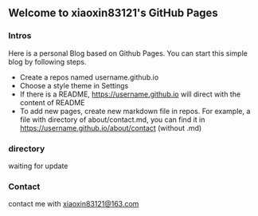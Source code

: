 ## Welcome to xiaoxin83121's GitHub Pages

### Intros
Here is a personal Blog based on Github Pages. You can start this simple blog by following steps.
- Create a repos named username.github.io
- Choose a style theme in Settings
- If there is a README, https://username.github.io will direct with the content of README
- To add new pages, create new markdown file in repos. For example, a file with directory of about/contact.md, you can find it in https://username.github.io/about/contact  (without .md)

### directory

waiting for update

### Contact

contact me with xiaoxin83121@163.com

